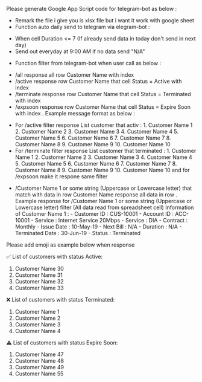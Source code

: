 Please generate Google App Script code for telegram-bot as below :

- Remark the file i give you is xlsx file but i want it work with google sheet
- Function auto daily send to telegram via elegram-bot :

* When cell Duration <= 7 (If already send data in today don't send in next day)
* Send out everyday at 9:00 AM if no data send "N/A"

- Function filter from telegram-bot when user call as below :

* /all response all row Customer Name with index
* /active response row Customer Name that cell Status = Active with index
* /terminate response row Customer Name that cell Status = Terminated with index
* /expsoon response row Customer Name that cell Status = Expire Soon with index
  . Example message format as below :

- For /active filter response
  List customer that activ : 1. Customer Name 1 2. Customer Name 2 3. Customer Name 3 4. Customer Name 4 5. Customer Name 5 6. Customer Name 6 7. Customer Name 7 8. Customer Name 8 9. Customer Name 9 10. Customer Name 10
- For /terminate filter response
  List customer that terminated : 1. Customer Name 1 2. Customer Name 2 3. Customer Name 3 4. Customer Name 4 5. Customer Name 5 6. Customer Name 6 7. Customer Name 7 8. Customer Name 8 9. Customer Name 9 10. Customer Name 10
  and for /expsoon make it respone same filter

* /Customer Name 1 or some string (Uppercase or Lowercase letter) that match with data in row Customer Name response all data in row
  . Example response for /Customer Name 1 or some string (Uppercase or Lowercase letter) filter (All data read from spreadsheet cell)
  Information of Customer Name 1 : - Customer ID : CUS-10001 - Account ID : ACC-10001 - Service : Internet Service 20Mbps - Service : DIA - Contract : Monthly - Issue Date : 10-May-19 - Next Bill : N/A - Duration : N/A - Terminated Date : 30-Jun-19 - Status : Terminated

Please add emoji as example below when response

✅ List of customers with status Active:

1. Customer Name 30
2. Customer Name 31
3. Customer Name 32
4. Customer Name 33

❌ List of customers with status Terminated:

1. Customer Name 1
2. Customer Name 2
3. Customer Name 3
4. Customer Name 4

⚠️ List of customers with status Expire Soon:

1. Customer Name 47
2. Customer Name 48
3. Customer Name 49
4. Customer Name 55
